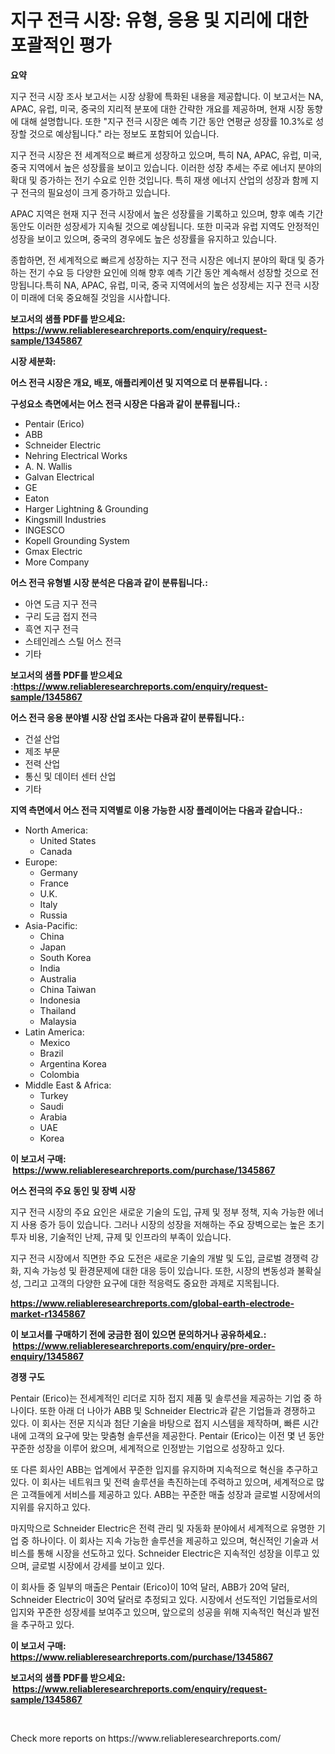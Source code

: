 <p><h1>지구 전극 시장: 유형, 응용 및 지리에 대한 포괄적인 평가</h1></p><p><strong>요약</strong></p>
<p><p>지구 전극 시장 조사 보고서는 시장 상황에 특화된 내용을 제공합니다. 이 보고서는 NA, APAC, 유럽, 미국, 중국의 지리적 분포에 대한 간략한 개요를 제공하며, 현재 시장 동향에 대해 설명합니다. 또한 "지구 전극 시장은 예측 기간 동안 연평균 성장률 10.3%로 성장할 것으로 예상됩니다." 라는 정보도 포함되어 있습니다.</p><p>지구 전극 시장은 전 세계적으로 빠르게 성장하고 있으며, 특히 NA, APAC, 유럽, 미국, 중국 지역에서 높은 성장률을 보이고 있습니다. 이러한 성장 추세는 주로 에너지 분야의 확대 및 증가하는 전기 수요로 인한 것입니다. 특히 재생 에너지 산업의 성장과 함께 지구 전극의 필요성이 크게 증가하고 있습니다.</p><p>APAC 지역은 현재 지구 전극 시장에서 높은 성장률을 기록하고 있으며, 향후 예측 기간 동안도 이러한 성장세가 지속될 것으로 예상됩니다. 또한 미국과 유럽 지역도 안정적인 성장을 보이고 있으며, 중국의 경우에도 높은 성장률을 유지하고 있습니다.</p><p>종합하면, 전 세계적으로 빠르게 성장하는 지구 전극 시장은 에너지 분야의 확대 및 증가하는 전기 수요 등 다양한 요인에 의해 향후 예측 기간 동안 계속해서 성장할 것으로 전망됩니다.특히 NA, APAC, 유럽, 미국, 중국 지역에서의 높은 성장세는 지구 전극 시장이 미래에 더욱 중요해질 것임을 시사합니다.</p></p>
<p><strong>보고서의 샘플 PDF를 받으세요: &nbsp;<a href="https://www.reliableresearchreports.com/enquiry/request-sample/1345867">https://www.reliableresearchreports.com/enquiry/request-sample/1345867</a></strong></p>
<p><strong>시장 세분화:</strong></p>
<p><strong> 어스 전극 시장은 개요, 배포, 애플리케이션 및 지역으로 더 분류됩니다. :</strong></p>
<p><strong>구성요소 측면에서는 어스 전극 시장은 다음과 같이 분류됩니다.:</strong></p>
<p><ul><li>Pentair (Erico)</li><li>ABB</li><li>Schneider Electric</li><li>Nehring Electrical Works</li><li>A. N. Wallis</li><li>Galvan Electrical</li><li>GE</li><li>Eaton</li><li>Harger Lightning & Grounding</li><li>Kingsmill Industries</li><li>INGESCO</li><li>Kopell Grounding System</li><li>Gmax Electric</li><li>More Company</li></ul></p>
<p><strong> 어스 전극 유형별 시장 분석은 다음과 같이 분류됩니다.:</strong></p>
<p><ul><li>아연 도금 지구 전극</li><li>구리 도금 접지 전극</li><li>흑연 지구 전극</li><li>스테인레스 스틸 어스 전극</li><li>기타</li></ul></p>
<p><strong>보고서의 샘플 PDF를 받으세요 :<a href="https://www.reliableresearchreports.com/enquiry/request-sample/1345867">https://www.reliableresearchreports.com/enquiry/request-sample/1345867</a></strong></p>
<p><strong> 어스 전극 응용 분야별 시장 산업 조사는 다음과 같이 분류됩니다.:</strong></p>
<p><ul><li>건설 산업</li><li>제조 부문</li><li>전력 산업</li><li>통신 및 데이터 센터 산업</li><li>기타</li></ul></p>
<p><strong>지역 측면에서 어스 전극 지역별로 이용 가능한 시장 플레이어는 다음과 같습니다.:</strong></p>
<p><ul>
    <li>
        North America:
        <ul>
            <li>United States</li>
            <li>Canada</li>
        </ul>
    </li>
    <li>
        Europe:
        <ul>
            <li>Germany</li>
            <li>France</li>
            <li>U.K.</li>
            <li>Italy</li>
            <li>Russia</li>
        </ul>
    </li>
    <li>
        Asia-Pacific:
        <ul>
            <li>China</li>
            <li>Japan</li>
            <li>South Korea</li>
            <li>India</li>
            <li>Australia</li>
            <li>China Taiwan</li>
            <li>Indonesia</li>
            <li>Thailand</li>
            <li>Malaysia</li>
        </ul>
    </li>
    <li>
        Latin America:
        <ul>
            <li>Mexico</li>
            <li>Brazil</li>
            <li>Argentina Korea</li>
            <li>Colombia</li>
        </ul>
    </li>
    <li>
        Middle East & Africa:
        <ul>
            <li>Turkey</li>
            <li>Saudi</li>
            <li>Arabia</li>
            <li>UAE</li>
            <li>Korea</li>
        </ul>
    </li>
    </ul></p>
<p><strong>이 보고서 구매: &nbsp;<a href="https://www.reliableresearchreports.com/purchase/1345867">https://www.reliableresearchreports.com/purchase/1345867</a></strong></p>
<p><strong>어스 전극의 주요 동인 및 장벽 시장</strong></p>
<p><p>지구 전극 시장의 주요 요인은 새로운 기술의 도입, 규제 및 정부 정책, 지속 가능한 에너지 사용 증가 등이 있습니다. 그러나 시장의 성장을 저해하는 주요 장벽으로는 높은 초기 투자 비용, 기술적인 난제, 규제 및 인프라의 부족이 있습니다.</p><p>지구 전극 시장에서 직면한 주요 도전은 새로운 기술의 개발 및 도입, 글로벌 경쟁력 강화, 지속 가능성 및 환경문제에 대한 대응 등이 있습니다. 또한, 시장의 변동성과 불확실성, 그리고 고객의 다양한 요구에 대한 적응력도 중요한 과제로 지목됩니다.</p></p>
<p><strong><a href="https://www.reliableresearchreports.com/global-earth-electrode-market-r1345867">https://www.reliableresearchreports.com/global-earth-electrode-market-r1345867</a></strong></p>
<p><strong>이 보고서를 구매하기 전에 궁금한 점이 있으면 문의하거나 공유하세요.: &nbsp;<a href="https://www.reliableresearchreports.com/enquiry/pre-order-enquiry/1345867">https://www.reliableresearchreports.com/enquiry/pre-order-enquiry/1345867</a></strong></p>
<p><strong>경쟁 구도</strong></p>
<p><p>Pentair (Erico)는 전세계적인 리더로 지하 접지 제품 및 솔루션을 제공하는 기업 중 하나이다. 또한 아래 더 나아가 ABB 및 Schneider Electric과 같은 기업들과 경쟁하고 있다. 이 회사는 전문 지식과 첨단 기술을 바탕으로 접지 시스템을 제작하며, 빠른 시간 내에 고객의 요구에 맞는 맞춤형 솔루션을 제공한다. Pentair (Erico)는 이전 몇 년 동안 꾸준한 성장을 이루어 왔으며, 세계적으로 인정받는 기업으로 성장하고 있다.</p><p>또 다른 회사인 ABB는 업계에서 꾸준한 입지를 유지하며 지속적으로 혁신을 추구하고 있다. 이 회사는 네트워크 및 전력 솔루션을 촉진하는데 주력하고 있으며, 세계적으로 많은 고객들에게 서비스를 제공하고 있다. ABB는 꾸준한 매출 성장과 글로벌 시장에서의 지위를 유지하고 있다.</p><p>마지막으로 Schneider Electric은 전력 관리 및 자동화 분야에서 세계적으로 유명한 기업 중 하나이다. 이 회사는 지속 가능한 솔루션을 제공하고 있으며, 혁신적인 기술과 서비스를 통해 시장을 선도하고 있다. Schneider Electric은 지속적인 성장을 이루고 있으며, 글로벌 시장에서 강세를 보이고 있다.</p><p>이 회사들 중 일부의 매출은 Pentair (Erico)이 10억 달러, ABB가 20억 달러, Schneider Electric이 30억 달러로 추정되고 있다. 시장에서 선도적인 기업들로서의 입지와 꾸준한 성장세를 보여주고 있으며, 앞으로의 성공을 위해 지속적인 혁신과 발전을 추구하고 있다.</p></p>
<p><strong>이 보고서 구매: &nbsp; <a href="https://www.reliableresearchreports.com/purchase/1345867">https://www.reliableresearchreports.com/purchase/1345867</a></strong></p>
<p><strong>보고서의 샘플 PDF를 받으세요: &nbsp;<a href="https://www.reliableresearchreports.com/enquiry/request-sample/1345867">https://www.reliableresearchreports.com/enquiry/request-sample/1345867</a></strong><strong></strong></p>
<p>&nbsp;</p>
<p>Check more reports on https://www.reliableresearchreports.com/</p>